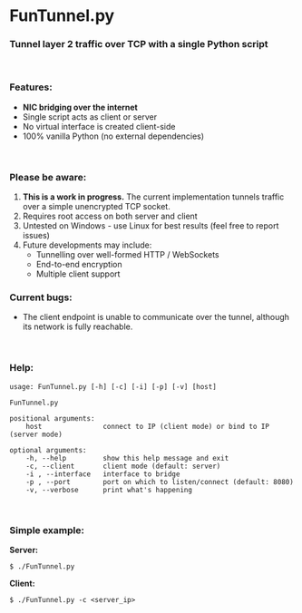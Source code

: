 # FunTunnel.py
### Tunnel layer 2 traffic over TCP with a single Python script

<br>

### Features:
* **NIC bridging over the internet**
* Single script acts as client or server
* No virtual interface is created client-side
* 100% vanilla Python (no external dependencies)

<br>

### Please be aware:
1. **This is a work in progress.** The current implementation tunnels traffic over a simple unencrypted TCP socket.
2. Requires root access on both server and client
3. Untested on Windows - use Linux for best results (feel free to report issues)
4. Future developments may include:
	* Tunnelling over well-formed HTTP / WebSockets
	* End-to-end encryption
	* Multiple client support

### Current bugs:
* The client endpoint is unable to communicate over the tunnel, although its network is fully reachable.

<br>

### Help:
~~~
usage: FunTunnel.py [-h] [-c] [-i] [-p] [-v] [host]

FunTunnel.py

positional arguments:
	host               connect to IP (client mode) or bind to IP (server mode)

optional arguments:
	-h, --help         show this help message and exit
	-c, --client       client mode (default: server)
	-i , --interface   interface to bridge
	-p , --port        port on which to listen/connect (default: 8080)
	-v, --verbose      print what's happening
~~~

<br>

### Simple example:
**Server:**
~~~
$ ./FunTunnel.py
~~~

**Client:**
~~~
$ ./FunTunnel.py -c <server_ip>
~~~
